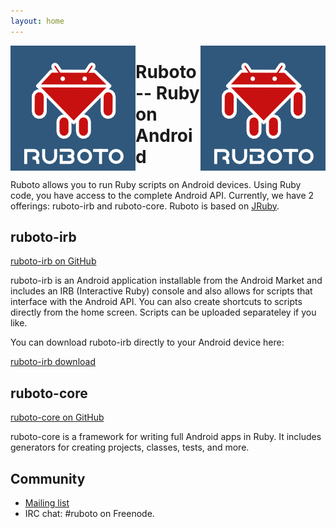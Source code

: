 ```yaml
---
layout: home
---
```


<img style="float:left" src="ruboto.png" />
<img style="float:right" src="ruboto.png" />

# Ruboto -- Ruby on Android

Ruboto allows you to run Ruby scripts on Android devices.  Using Ruby code, you have access to the complete Android API.  Currently, we have 2 offerings:  ruboto-irb and ruboto-core.  Ruboto is based on [JRuby](http://jruby.org).

## ruboto-irb

[ruboto-irb on GitHub](http://github.com/ruboto/ruboto-irb/)

ruboto-irb is an Android application installable from the Android Market and includes an IRB (Interactive Ruby) console and also allows for scripts that interface with the Android API.  You can also create shortcuts to scripts directly from the home screen.  Scripts can be uploaded separateley if you like.

You can download ruboto-irb directly to your Android device here:

[ruboto-irb download](http://www.androidzoom.com/android_applications/tools/ruboto-irb-ruby-on-android_hwcd_download.html)

## ruboto-core

[ruboto-core on GitHub](http://github.com/ruboto/ruboto-core/)

ruboto-core is a framework for writing full Android apps in Ruby.  It includes generators for creating projects, classes, tests, and more.

## Community

* [Mailing list](http://groups.google.com/group/ruboto)
* IRC chat: #ruboto on Freenode.
